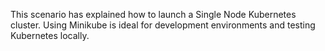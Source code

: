 This scenario has explained how to launch a Single Node Kubernetes cluster. Using Minikube is ideal for development environments and testing Kubernetes locally.

